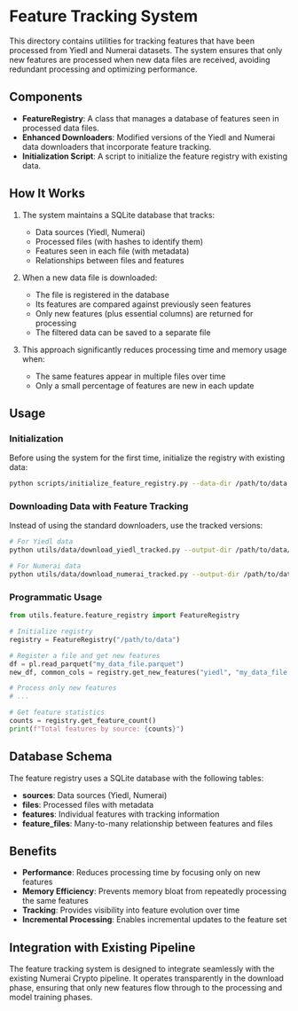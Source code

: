# Feature Tracking System

This directory contains utilities for tracking features that have been processed from Yiedl and Numerai datasets. The system ensures that only new features are processed when new data files are received, avoiding redundant processing and optimizing performance.

## Components

- **FeatureRegistry**: A class that manages a database of features seen in processed data files.
- **Enhanced Downloaders**: Modified versions of the Yiedl and Numerai data downloaders that incorporate feature tracking.
- **Initialization Script**: A script to initialize the feature registry with existing data.

## How It Works

1. The system maintains a SQLite database that tracks:
   - Data sources (Yiedl, Numerai)
   - Processed files (with hashes to identify them)
   - Features seen in each file (with metadata)
   - Relationships between files and features

2. When a new data file is downloaded:
   - The file is registered in the database
   - Its features are compared against previously seen features
   - Only new features (plus essential columns) are returned for processing
   - The filtered data can be saved to a separate file

3. This approach significantly reduces processing time and memory usage when:
   - The same features appear in multiple files over time
   - Only a small percentage of features are new in each update

## Usage

### Initialization

Before using the system for the first time, initialize the registry with existing data:

```bash
python scripts/initialize_feature_registry.py --data-dir /path/to/data
```

### Downloading Data with Feature Tracking

Instead of using the standard downloaders, use the tracked versions:

```bash
# For Yiedl data
python utils/data/download_yiedl_tracked.py --output-dir /path/to/data/yiedl

# For Numerai data
python utils/data/download_numerai_tracked.py --output-dir /path/to/data/numerai
```

### Programmatic Usage

```python
from utils.feature.feature_registry import FeatureRegistry

# Initialize registry
registry = FeatureRegistry("/path/to/data")

# Register a file and get new features
df = pl.read_parquet("my_data_file.parquet")
new_df, common_cols = registry.get_new_features("yiedl", "my_data_file.parquet", df)

# Process only new features
# ...

# Get feature statistics
counts = registry.get_feature_count()
print(f"Total features by source: {counts}")
```

## Database Schema

The feature registry uses a SQLite database with the following tables:

- **sources**: Data sources (Yiedl, Numerai)
- **files**: Processed files with metadata
- **features**: Individual features with tracking information
- **feature_files**: Many-to-many relationship between features and files

## Benefits

- **Performance**: Reduces processing time by focusing only on new features
- **Memory Efficiency**: Prevents memory bloat from repeatedly processing the same features
- **Tracking**: Provides visibility into feature evolution over time
- **Incremental Processing**: Enables incremental updates to the feature set

## Integration with Existing Pipeline

The feature tracking system is designed to integrate seamlessly with the existing Numerai Crypto pipeline. It operates transparently in the download phase, ensuring that only new features flow through to the processing and model training phases.
